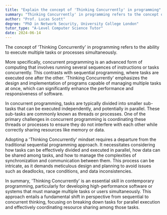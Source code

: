 ```yaml
---
title: "Explain the concept of 'Thinking Concurrently' in programming"
summary: "Thinking Concurrently' in programming refers to the concept of executing multiple tasks or processes simultaneously."
author: "Prof. Lucas Scott"
degree: "PhD in Network Security, University College London"
tutor_type: "A-Level Computer Science Tutor"
date: 2024-06-14
---
```


The concept of 'Thinking Concurrently' in programming refers to the ability to execute multiple tasks or processes simultaneously.

More specifically, concurrent programming is an advanced form of computing that involves running several sequences of instructions or tasks concurrently. This contrasts with sequential programming, where tasks are executed one after the other. 'Thinking Concurrently' emphasizes the design and implementation of programs capable of managing multiple tasks at once, which can significantly enhance the performance and responsiveness of software.

In concurrent programming, tasks are typically divided into smaller sub-tasks that can be executed independently, and potentially in parallel. These sub-tasks are commonly known as threads or processes. One of the primary challenges in concurrent programming is coordinating these threads or processes to ensure they do not interfere with each other while correctly sharing resources like memory or data.

Adopting a 'Thinking Concurrently' mindset requires a departure from the traditional sequential programming approach. It necessitates considering how tasks can be effectively divided and executed in parallel, how data can be shared among tasks, and how to manage the complexities of synchronization and communication between them. This process can be intricate, as it demands meticulous design and planning to avoid issues such as deadlocks, race conditions, and data inconsistencies.

In summary, 'Thinking Concurrently' is an essential skill in contemporary programming, particularly for developing high-performance software or systems that must manage multiple tasks or users simultaneously. This approach entails a fundamental shift in perspective from sequential to concurrent thinking, focusing on breaking down tasks for parallel execution and effectively coordinating resource sharing among those tasks.
    